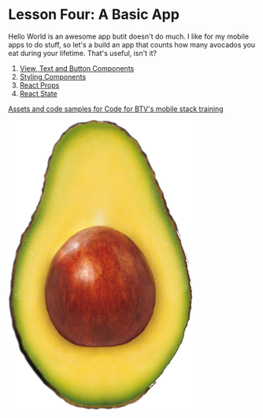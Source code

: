 # Lesson Four: A Basic App

Hello World is an awesome app butit doesn't do much.  I like for my mobile apps to do stuff, so let's a build an app that counts how many avocados you eat during your lifetime.  That's useful, isn't it?

   1. [View, Text and Button Components](01_View-Text-and-Button-Components.md)
   2. [Styling Components](02_Styling-Components.md)
   3. [React Props](03_React-Props.md)
   4. [React State](04_React-State.md)

[Assets and code samples for Code for BTV's mobile stack training]()
 
![Alt](../code-samples/avocado/assets/avocado.png "Avocado")
